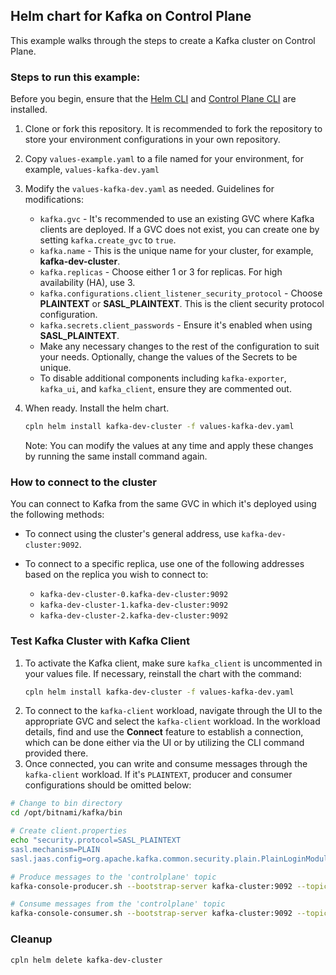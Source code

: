 ## Helm chart for Kafka on Control Plane

This example walks through the steps to create a Kafka cluster on Control Plane.

### Steps to run this example:

Before you begin, ensure that the [Helm CLI](https://helm.sh/docs/intro/install/#through-package-managers) and [Control Plane CLI](https://docs.controlplane.com/reference/cli#install-npm) are installed.

1. Clone or fork this repository. It is recommended to fork the repository to store your environment configurations in your own repository.

2. Copy `values-example.yaml` to a file named for your environment, for example, `values-kafka-dev.yaml`

3. Modify the `values-kafka-dev.yaml` as needed. Guidelines for modifications:

   - `kafka.gvc` - It's recommended to use an existing GVC where Kafka clients are deployed. If a GVC does not exist, you can create one by setting `kafka.create_gvc` to `true`.
   - `kafka.name` - This is the unique name for your cluster, for example, **kafka-dev-cluster**.
   - `kafka.replicas` - Choose either 1 or 3 for replicas. For high availability (HA), use 3.
   - `kafka.configurations.client_listener_security_protocol` - Choose **PLAINTEXT** or **SASL_PLAINTEXT**. This is the client security protocol configuration.
   - `kafka.secrets.client_passwords` - Ensure it's enabled when using **SASL_PLAINTEXT**.
   - Make any necessary changes to the rest of the configuration to suit your needs. Optionally, change the values of the Secrets to be unique.
   - To disable additional components including `kafka-exporter`, `kafka_ui`, and `kafka_client`, ensure they are commented out.

4. When ready. Install the helm chart.

   ```bash
   cpln helm install kafka-dev-cluster -f values-kafka-dev.yaml
   ```

   Note: You can modify the values at any time and apply these changes by running the same install command again.


### How to connect to the cluster

You can connect to Kafka from the same GVC in which it's deployed using the following methods:

- To connect using the cluster's general address, use `kafka-dev-cluster:9092`.

- To connect to a specific replica, use one of the following addresses based on the replica you wish to connect to:
  - `kafka-dev-cluster-0.kafka-dev-cluster:9092`
  - `kafka-dev-cluster-1.kafka-dev-cluster:9092`
  - `kafka-dev-cluster-2.kafka-dev-cluster:9092`

### Test Kafka Cluster with Kafka Client

1. To activate the Kafka client, make sure `kafka_client` is uncommented in your values file. If necessary, reinstall the chart with the command:
   ```bash
   cpln helm install kafka-dev-cluster -f values-kafka-dev.yaml
   ```
2. To connect to the `kafka-client` workload, navigate through the UI to the appropriate GVC and select the `kafka-client` workload. In the workload details, find and use the **Connect** feature to establish a connection, which can be done either via the UI or by utilizing the CLI command provided there.
3. Once connected, you can write and consume messages through the `kafka-client` workload. If it's `PLAINTEXT`, producer and consumer configurations should be omitted below:

```BASH
# Change to bin directory
cd /opt/bitnami/kafka/bin

# Create client.properties
echo "security.protocol=SASL_PLAINTEXT
sasl.mechanism=PLAIN
sasl.jaas.config=org.apache.kafka.common.security.plain.PlainLoginModule required username=\"kafka-admin\" password=\"fkor3Dro52oodA\";" > ./client.properties

# Produce messages to the 'controlplane' topic
kafka-console-producer.sh --bootstrap-server kafka-cluster:9092 --topic controlplane --producer.config ./client.properties

# Consume messages from the 'controlplane' topic
kafka-console-consumer.sh --bootstrap-server kafka-cluster:9092 --topic controlplane --from-beginning --consumer.config ./client.properties
```

### Cleanup

```bash
cpln helm delete kafka-dev-cluster
```